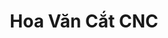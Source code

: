 ---
layout: "category-page"
title: "Hoa Văn Cắt CNC"
description: "Tải miễn phí file đồ hoạ vector Hoa Văn Cắt CNC png jpg pdf ai crd..."
permalink: "/category/hoa-van-cat-cnc/"
image: "/assets/images/affiliates.jpg"
color: "#121826"
---